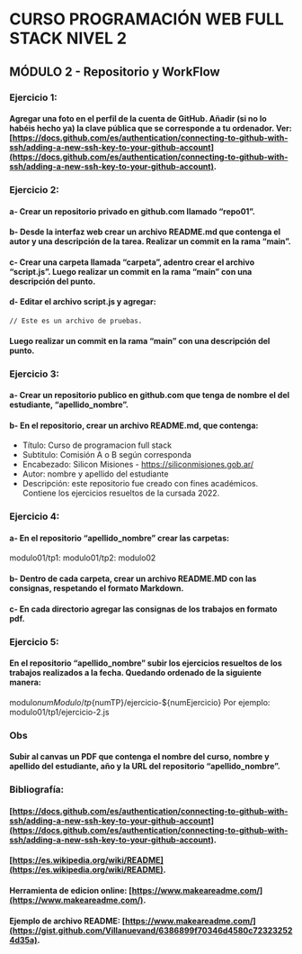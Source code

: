 # CURSO PROGRAMACIÓN WEB FULL STACK NIVEL 2



## MÓDULO 2 - Repositorio y WorkFlow



###  Ejercicio 1: 

#### Agregar una foto en el perfil de la cuenta de GitHub. Añadir (si no lo habéis hecho ya) la clave pública que se corresponde a tu ordenador. Ver: [https://docs.github.com/es/authentication/connecting-to-github-with-ssh/adding-a-new-ssh-key-to-your-github-account](https://docs.github.com/es/authentication/connecting-to-github-with-ssh/adding-a-new-ssh-key-to-your-github-account).



### Ejercicio 2:
#### a- Crear un repositorio privado en github.com llamado “repo01”.
#### b- Desde la interfaz web crear un archivo README.md que contenga el autor y una descripción de la tarea. Realizar un commit en la rama “main”.
#### c- Crear una carpeta llamada “carpeta”, adentro crear el archivo “script.js”. Luego realizar un commit en la rama “main” con una descripción del punto.
#### d- Editar el archivo script.js y agregar:
```
// Este es un archivo de pruebas.
```
#### Luego realizar un commit en la rama “main” con una descripción del punto.

### Ejercicio 3:
#### a- Crear un repositorio publico en github.com que tenga de nombre el del estudiante, “apellido_nombre”.
#### b- En el repositorio, crear un archivo README.md, que contenga:
 - Título: Curso de programacion full stack
- Subtitulo: Comisión A o B según corresponda
- Encabezado: Silicon Misiones - https://siliconmisiones.gob.ar/
- Autor: nombre y apellido del estudiante
- Descripción: este repositorio fue creado con fines académicos. Contiene
los ejercicios resueltos de la cursada 2022.

### Ejercicio 4:
#### a- En el repositorio “apellido_nombre” crear las carpetas:
modulo01/tp1:
modulo01/tp2:
modulo02
#### b- Dentro de cada carpeta, crear un archivo README.MD con las consignas, respetando el formato Markdown.
#### c- En cada directorio agregar las consignas de los trabajos en formato pdf.

### Ejercicio 5:
#### En el repositorio “apellido_nombre” subir los ejercicios resueltos de los trabajos realizados a la fecha. Quedando ordenado de la siguiente manera:
modulo${numModulo}/tp${numTP}/ejercicio-${numEjercicio}
Por ejemplo: modulo01/tp1/ejercicio-2.js

### Obs
#### Subir al canvas un PDF que contenga el nombre del curso, nombre y apellido del estudiante, año y la URL del repositorio “apellido_nombre”.

### Bibliografía:
#### [https://docs.github.com/es/authentication/connecting-to-github-with-ssh/adding-a-new-ssh-key-to-your-github-account](https://docs.github.com/es/authentication/connecting-to-github-with-ssh/adding-a-new-ssh-key-to-your-github-account).

#### [https://es.wikipedia.org/wiki/README](https://es.wikipedia.org/wiki/README).

#### Herramienta de edicion online:  [https://www.makeareadme.com/](https://www.makeareadme.com/).

#### Ejemplo de archivo README:  [https://www.makeareadme.com/](https://gist.github.com/Villanuevand/6386899f70346d4580c723232524d35a).
